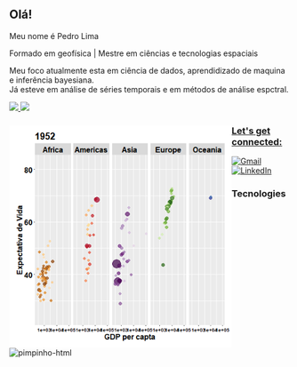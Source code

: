 ## Olá!

Meu nome é Pedro Lima

Formado em geofísica | Mestre em ciências e tecnologias espaciais

Meu foco atualmente esta em ciência de dados, aprendidizado de maquina e inferência bayesiana.  
Já esteve em análise de séries temporais e em métodos de análise espctral.

<div>
  <a href="https://github.com/cruz-ml-pedro">
  <img height = "140em"  src = "https://github-readme-stats.vercel.app/api?username=cruz-ml-pedro&show_icons=false&theme=tokyonight"/>
  <img height = "140em"  src = "https://github-readme-stats.vercel.app/api/top-langs/?username=cruz-ml-pedro&layout=compact&theme=tokyonight"/>
</div>
  
<div>
 <img align = "left" height = "400em" src = "https://github.com/cruz-ml-pedro/cruz-ml-pedro/blob/main/gapminder_gganimate.gif"/>
</div>

### Let's get connected:

[![Gmail](https://img.shields.io/badge/Gmail-D14836?style=for-the-badge&logo=gmail&logoColor=white)](cruz.ml.pedro@gmail.com)
[![LinkedIn](https://img.shields.io/badge/LinkedIn-0077B5?style=for-the-badge&logo=linkedin&logoColor=white)]()


### Tecnologies 

<div>
  <img align ="center" alt = "pimpinho-html" height = "30" widht = "40" src = "https://cdn.jsdelivr.net/gh/devicons/devicon/icons/r/r-original.svg"/>
</div>

